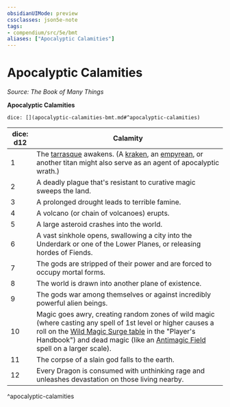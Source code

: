 ```yaml
---
obsidianUIMode: preview
cssclasses: json5e-note
tags:
- compendium/src/5e/bmt
aliases: ["Apocalyptic Calamities"]
---
```

# Apocalyptic Calamities
*Source: The Book of Many Things* 

**Apocalyptic Calamities**

`dice: [](apocalyptic-calamities-bmt.md#^apocalyptic-calamities)`

| dice: d12 | Calamity |
|-----------|----------|
| 1 | The [tarrasque](5E2014官方资源/bestiary/monstrosity/tarrasque.md) awakens. (A [kraken](5E2014官方资源/bestiary/monstrosity/kraken.md), an [empyrean](5E2014官方资源/bestiary/celestial/empyrean.md), or another titan might also serve as an agent of apocalyptic wrath.) |
| 2 | A deadly plague that's resistant to curative magic sweeps the land. |
| 3 | A prolonged drought leads to terrible famine. |
| 4 | A volcano (or chain of volcanoes) erupts. |
| 5 | A large asteroid crashes into the world. |
| 6 | A vast sinkhole opens, swallowing a city into the Underdark or one of the Lower Planes, or releasing hordes of Fiends. |
| 7 | The gods are stripped of their power and are forced to occupy mortal forms. |
| 8 | The world is drawn into another plane of existence. |
| 9 | The gods war among themselves or against incredibly powerful alien beings. |
| 10 | Magic goes awry, creating random zones of wild magic (where casting any spell of 1st level or higher causes a roll on the [Wild Magic Surge table](5E2014官方资源/tables/wild-magic-surge.md) in the "Player's Handbook") and dead magic (like an [Antimagic Field](5E2014官方资源/spells/antimagic-field.md) spell on a larger scale). |
| 11 | The corpse of a slain god falls to the earth. |
| 12 | Every Dragon is consumed with unthinking rage and unleashes devastation on those living nearby. |
^apocalyptic-calamities